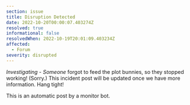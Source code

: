 ```yaml
---
section: issue
title: Disruption Detected
date: 2022-10-20T00:00:07.403274Z
resolved: true
informational: false
resolvedWhen: 2022-10-19T20:01:09.403234Z
affected:
  - Forum
severity: disrupted
---
```

*Investigating* - _Someone_ forgot to feed the plot bunnies, so they stopped working! (Sorry.) This incident post will be updated once we have more information. Hang tight!

This is an automatic post by a monitor bot.
        